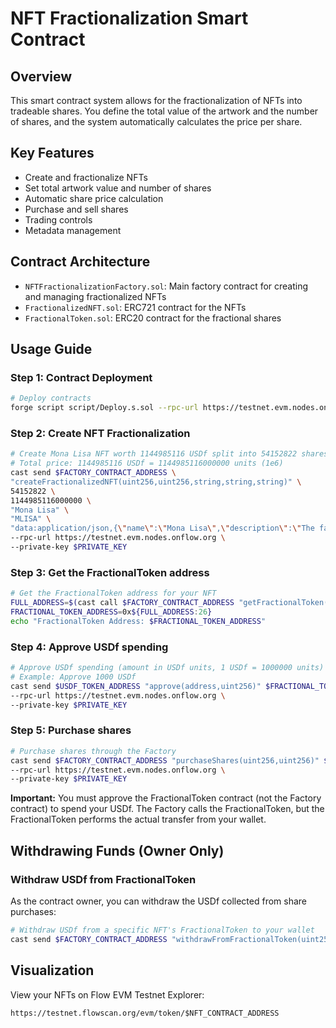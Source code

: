# NFT Fractionalization Smart Contract

## Overview
This smart contract system allows for the fractionalization of NFTs into tradeable shares. You define the total value of the artwork and the number of shares, and the system automatically calculates the price per share.

## Key Features
- Create and fractionalize NFTs
- Set total artwork value and number of shares
- Automatic share price calculation
- Purchase and sell shares
- Trading controls
- Metadata management

## Contract Architecture
- `NFTFractionalizationFactory.sol`: Main factory contract for creating and managing fractionalized NFTs
- `FractionalizedNFT.sol`: ERC721 contract for the NFTs
- `FractionalToken.sol`: ERC20 contract for the fractional shares

## Usage Guide

### Step 1: Contract Deployment
```bash
# Deploy contracts
forge script script/Deploy.s.sol --rpc-url https://testnet.evm.nodes.onflow.org --broadcast --private-key $PRIVATE_KEY
```

### Step 2: Create NFT Fractionalization
```bash
# Create Mona Lisa NFT worth 1144985116 USDf split into 54152822 shares
# Total price: 1144985116 USDf = 1144985116000000 units (1e6)
cast send $FACTORY_CONTRACT_ADDRESS \
"createFractionalizedNFT(uint256,uint256,string,string,string)" \
54152822 \
1144985116000000 \
"Mona Lisa" \
"MLISA" \
"data:application/json,{\"name\":\"Mona Lisa\",\"description\":\"The famous painting by Leonardo da Vinci\",\"image\":\"https://upload.wikimedia.org/wikipedia/commons/thumb/e/ec/Mona_Lisa%2C_by_Leonardo_da_Vinci%2C_from_C2RMF_retouched.jpg/687px-Mona_Lisa%2C_by_Leonardo_da_Vinci%2C_from_C2RMF_retouched.jpg\"}" \
--rpc-url https://testnet.evm.nodes.onflow.org \
--private-key $PRIVATE_KEY
```

### Step 3: Get the FractionalToken address
```bash
# Get the FractionalToken address for your NFT
FULL_ADDRESS=$(cast call $FACTORY_CONTRACT_ADDRESS "getFractionalToken(uint256)" $NFT_ID --rpc-url https://testnet.evm.nodes.onflow.org)
FRACTIONAL_TOKEN_ADDRESS=0x${FULL_ADDRESS:26}
echo "FractionalToken Address: $FRACTIONAL_TOKEN_ADDRESS"
```

### Step 4: Approve USDf spending
```bash
# Approve USDf spending (amount in USDf units, 1 USDf = 1000000 units)
# Example: Approve 1000 USDf
cast send $USDF_TOKEN_ADDRESS "approve(address,uint256)" $FRACTIONAL_TOKEN_ADDRESS 1000000000 \
--rpc-url https://testnet.evm.nodes.onflow.org \
--private-key $PRIVATE_KEY
```

### Step 5: Purchase shares
```bash
# Purchase shares through the Factory
cast send $FACTORY_CONTRACT_ADDRESS "purchaseShares(uint256,uint256)" $NFT_ID 1 \
--rpc-url https://testnet.evm.nodes.onflow.org \
--private-key $PRIVATE_KEY
```

**Important:** You must approve the FractionalToken contract (not the Factory contract) to spend your USDf. The Factory calls the FractionalToken, but the FractionalToken performs the actual transfer from your wallet.

## Withdrawing Funds (Owner Only)

### Withdraw USDf from FractionalToken
As the contract owner, you can withdraw the USDf collected from share purchases:

```bash
# Withdraw USDf from a specific NFT's FractionalToken to your wallet
cast send $FACTORY_CONTRACT_ADDRESS "withdrawFromFractionalToken(uint256)" $NFT_ID --rpc-url $RPC_URL --private-key $PRIVATE_KEY
```

## Visualization
View your NFTs on Flow EVM Testnet Explorer:
```
https://testnet.flowscan.org/evm/token/$NFT_CONTRACT_ADDRESS
```
